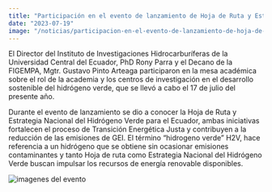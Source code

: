 ```yaml
---
title: "Participación en el evento de lanzamiento de Hoja de Ruta y Estrategia Nacional del Hidrógeno Verde para el Ecuador"
date: "2023-07-19"
image: "/noticias/participacion-en-el-evento-de-lanzamiento-de-hoja-de-ruta-y-estrategia-nacional-del-hidrógeno-verde-para-el-ecuador.jpeg"
---
```


El Director del Instituto de Investigaciones Hidrocarburíferas de la Universidad Central del Ecuador, PhD Rony Parra y el Decano de la FIGEMPA, Mgtr. Gustavo Pinto Arteaga participaron en la mesa académica sobre el rol de la academia y los centros de investigación en el desarrollo sostenible del hidrógeno verde, que se llevó a cabo el 17 de julio del presente año.

Durante el evento de lanzamiento se dio a conocer la Hoja de Ruta y Estrategia Nacional del Hidrógeno Verde para el Ecuador, ambas iniciativas fortalecen el proceso de Transición Energética Justa y contribuyen a la reducción de las emisiones de GEI. El término “hidrogeno verde” H2V, hace referencia a un hidrógeno que se obtiene sin ocasionar emisiones contaminantes y tanto Hoja de ruta como Estrategia Nacional del Hidrógeno Verde buscan impulsar los recursos de energía renovable disponibles.

![imagenes del evento](/noticias/participacion-en-el-evento-de-lanzamiento-de-hoja-de-ruta-y-estrategia-nacional-del-hidrógeno-verde-para-el-ecuador.jpeg)
